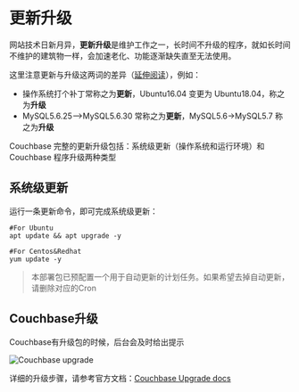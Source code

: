 # 更新升级

网站技术日新月异，**更新升级**是维护工作之一，长时间不升级的程序，就如长时间不维护的建筑物一样，会加速老化、功能逐渐缺失直至无法使用。  

这里注意更新与升级这两词的差异（[延伸阅读](https://support.websoft9.com/docs/faq/zh/tech-upgrade.html#更新-vs-升级)），例如：
- 操作系统打个补丁常称之为**更新**，Ubuntu16.04 变更为 Ubuntu18.04，称之为**升级**
- MySQL5.6.25-->MySQL5.6.30 常称之为**更新**，MySQL5.6->MySQL5.7 称之为**升级**

Couchbase 完整的更新升级包括：系统级更新（操作系统和运行环境）和 Couchbase 程序升级两种类型

## 系统级更新

运行一条更新命令，即可完成系统级更新：

``` shell
#For Ubuntu
apt update && apt upgrade -y

#For Centos&Redhat
yum update -y
```
> 本部署包已预配置一个用于自动更新的计划任务。如果希望去掉自动更新，请删除对应的Cron


## Couchbase升级

Couchbase有升级包的时候，后台会及时给出提示

![Couchbase upgrade](https://libs.websoft9.com/Websoft9/DocsPicture/en/couchbase/couchbase-upgrades-websoft9.png)

详细的升级步骤，请参考官方文档：[Couchbase Upgrade docs](https://docs.couchbase.com/server/6.0/install/upgrade.html)